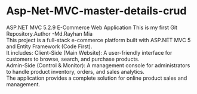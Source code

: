 # Asp-Net-MVC-master-details-crud
ASP.NET MVC 5.2.9 E-Commerce Web Application
This is my first Git Repository.Author -Md.Rayhan Mia
</br>
This project is a full-stack e-commerce platform built with ASP.NET MVC 5 and Entity Framework (Code First).
</br>
It includes:
Client-Side (Main Website): A user-friendly interface for customers to browse, search, and purchase products.
</br>
Admin-Side (Control & Monitor): A management console for administrators to handle product inventory, orders, and sales analytics.
</br>
The application provides a complete solution for online product sales and management.

